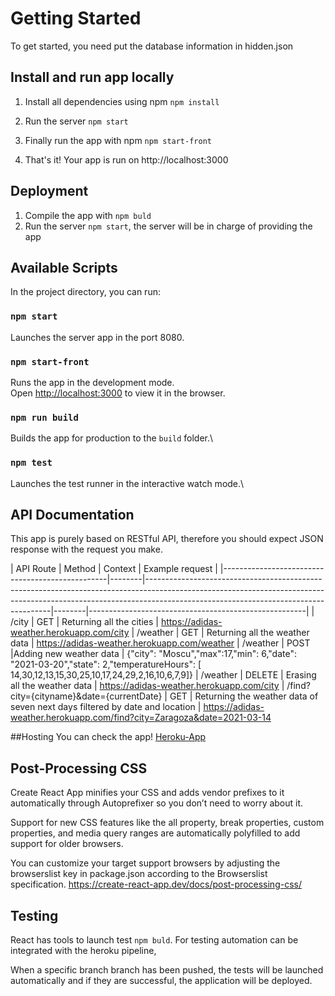 # Getting Started

To get started, you need put the database information in hidden.json 

## Install and run app locally

1. Install all dependencies using npm ``` npm install ```

2. Run the server ``` npm start ```

3. Finally run the app with npm ``` npm start-front ```

4. That's it! Your app is run on http://localhost:3000

## Deployment
1. Compile the app with ``` npm buld ```
2.  Run the server ``` npm start ```, the server will be in charge of providing the app


## Available Scripts

In the project directory, you can run:

### `npm start`

Launches the server app in the port 8080.

### `npm start-front`

Runs the app in the development mode.\
Open [http://localhost:3000](http://localhost:3000) to view it in the browser.

### `npm run build`

Builds the app for production to the `build` folder.\

### `npm test`

Launches the test runner in the interactive watch mode.\


## API Documentation

This app is purely based on RESTful API, therefore you should expect JSON response with the request you make.

| API Route | Method | Context                                                                                                                                                                                                          | Example request                                      |
|-------------------------------------------------|--------|------------------------------------------------------------------------------------------------------------------------------------------------------------------------------------------------------------------|--------|------------------------------------------------------|
| /city | GET    | Returning all the cities  | https://adidas-weather.herokuapp.com/city
| /weather | GET    | Returning all the weather data   | https://adidas-weather.herokuapp.com/weather
| /weather | POST    |Adding new weather data   | {"city": "Moscu","max":17,"min": 6,"date": "2021-03-20","state": 2,"temperatureHours": [ 14,30,12,13,15,30,25,10,17,24,29,2,16,10,6,7,9]}
| /weather | DELETE    | Erasing all the weather data  | https://adidas-weather.herokuapp.com/city
| /find?city={cityname}&date={currentDate} | GET    | Returning the weather data of seven next days filtered by date and location | https://adidas-weather.herokuapp.com/find?city=Zaragoza&date=2021-03-14


##Hosting
You can check the app!
[Heroku-App](https://adidas-weather.herokuapp.com/)

## Post-Processing CSS
Create React App minifies your CSS and adds vendor prefixes to it automatically through Autoprefixer so you don’t need to worry about it.

Support for new CSS features like the all property, break properties, custom properties, and media query ranges are automatically polyfilled to add support for older browsers.

You can customize your target support browsers by adjusting the browserslist key in package.json according to the Browserslist specification.
https://create-react-app.dev/docs/post-processing-css/


## Testing
React has tools to launch test  ``` npm buld ```.
For testing automation can be integrated with the heroku pipeline,

When a specific branch branch has been pushed, the tests will be launched automatically and if they are successful, the application will be deployed.